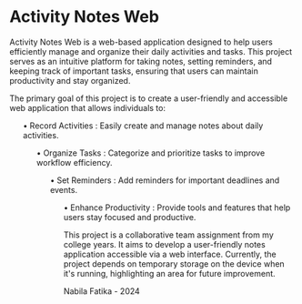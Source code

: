 # Activity Notes Web
Activity Notes Web is a web-based application designed to help users efficiently manage and organize their daily activities and tasks. 
This project serves as an intuitive platform for taking notes, setting reminders, and keeping track of important tasks, ensuring that users can maintain productivity and stay organized.

The primary goal of this project is to create a user-friendly and accessible web application that allows individuals to:
<ul> •  Record Activities    : Easily create and manage notes about daily activities.
<ul> •  Organize Tasks       : Categorize and prioritize tasks to improve workflow efficiency.
<ul> •  Set Reminders        : Add reminders for important deadlines and events.
<ul> •  Enhance Productivity  : Provide tools and features that help users stay focused and productive.

This project is a collaborative team assignment from my college years. It aims to develop a user-friendly notes application accessible via a web interface. 
Currently, the project depends on temporary storage on the device when it's running, highlighting an area for future improvement.
<p>Nabila Fatika - 2024</p>
